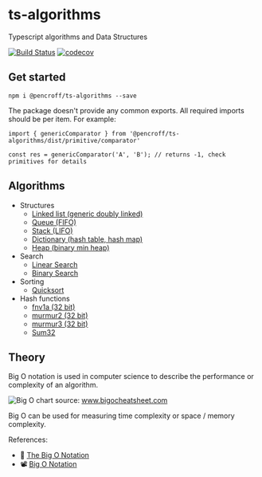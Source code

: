 # ts-algorithms
Typescript algorithms and Data Structures

[![Build Status](https://travis-ci.org/Pencroff/ts-algorithms.svg?branch=master)](https://travis-ci.org/Pencroff/ts-algorithms)
[![codecov](https://codecov.io/gh/Pencroff/ts-algorithms/branch/master/graph/badge.svg)](https://codecov.io/gh/Pencroff/ts-algorithms)

## Get started

`npm i @pencroff/ts-algorithms --save`

The package doesn't provide any common exports. All required imports should be per item.
For example:

```
import { genericComparator } from '@pencroff/ts-algorithms/dist/primitive/comparator'

const res = genericComparator('A', 'B'); // returns -1, check primitives for details
```

## Algorithms

* Structures
    * [Linked list (generic doubly linked)](https://ts-algorithms.pencroff.com/classes/structure.linkedlist.html)
    * [Queue (FIFO)](https://ts-algorithms.pencroff.com/classes/structure.queue.html)
    * [Stack (LIFO)](https://ts-algorithms.pencroff.com/classes/structure.stack.html)
    * [Dictionary (hash table, hash map)](https://ts-algorithms.pencroff.com/classes/structure.dictionary.html)
    * [Heap (binary min heap)](https://ts-algorithms.pencroff.com/classes/structure.binaryheap.html)
* Search
    * [Linear Search](https://ts-algorithms.pencroff.com/modules/search.html#linearindexof)
    * [Binary Search](https://ts-algorithms.pencroff.com/modules/search.html#binaryindexof)
* Sorting
    * [Quicksort](https://ts-algorithms.pencroff.com/modules/sort.html#qsort)
* Hash functions
    * [fnv1a (32 bit)](https://ts-algorithms.pencroff.com/modules/hash.html#fnv1a32)
    * [murmur2 (32 bit)](https://ts-algorithms.pencroff.com/modules/hash.html#murmur2_32)
    * [murmur3 (32 bit)](https://ts-algorithms.pencroff.com/modules/hash.html#murmur3_32)
    * [Sum32](https://ts-algorithms.pencroff.com/modules/hash.html#sum32)
    

## Theory

Big O notation is used in computer science to describe the performance or complexity of an algorithm.

![Big O chart](https://ts-algorithms.pencroff.com/assets/big-o-chart.svg)
source: www.bigocheatsheet.com

Big O can be used for measuring time complexity or space / memory complexity.

References:

* 📝 [The Big O Notation](https://dev.to/sarah_chima/the-big-o-notation-an-introduction-34f7)
* 📽️ [Big O Notation](https://www.youtube.com/watch?v=v4cd1O4zkGw)
